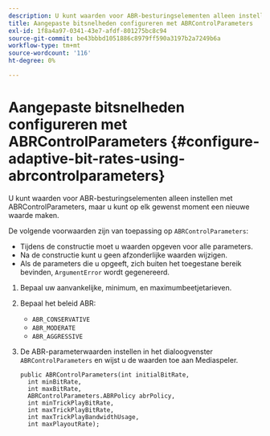 ```yaml
---
description: U kunt waarden voor ABR-besturingselementen alleen instellen met ABRControlParameters, maar u kunt op elk gewenst moment een nieuwe waarde maken.
title: Aangepaste bitsnelheden configureren met ABRControlParameters
exl-id: 1f8a4a97-0341-43e7-afdf-801275bc8c94
source-git-commit: be43bbbd1051886c8979ff590a3197b2a7249b6a
workflow-type: tm+mt
source-wordcount: '116'
ht-degree: 0%

---
```


# Aangepaste bitsnelheden configureren met ABRControlParameters {#configure-adaptive-bit-rates-using-abrcontrolparameters}

U kunt waarden voor ABR-besturingselementen alleen instellen met ABRControlParameters, maar u kunt op elk gewenst moment een nieuwe waarde maken.

De volgende voorwaarden zijn van toepassing op `ABRControlParameters`:

* Tijdens de constructie moet u waarden opgeven voor alle parameters.
* Na de constructie kunt u geen afzonderlijke waarden wijzigen.
* Als de parameters die u opgeeft, zich buiten het toegestane bereik bevinden, `ArgumentError` wordt gegenereerd.

1. Bepaal uw aanvankelijke, minimum, en maximumbeetjetarieven.
1. Bepaal het beleid ABR:

   * `ABR_CONSERVATIVE`
   * `ABR_MODERATE`
   * `ABR_AGGRESSIVE`

1. De ABR-parameterwaarden instellen in het dialoogvenster `ABRControlParameters` en wijst u de waarden toe aan Mediaspeler.

   ```
   public ABRControlParameters(int initialBitRate, 
     int minBitRate, 
     int maxBitRate, 
     ABRControlParameters.ABRPolicy abrPolicy, 
     int minTrickPlayBitRate, 
     int maxTrickPlayBitRate, 
     int maxTrickPlayBandwidthUsage, 
     int maxPlayoutRate);
   ```

